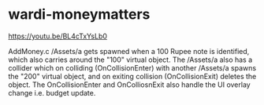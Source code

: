 # wardi-moneymatters
https://youtu.be/BL4cTxYsLb0

AddMoney.c
/Assets/a gets spawned when a 100 Rupee note is identified, which also carries around the "100" virtual object. The /Assets/a also has a collider which on colliding (OnCollisionEnter) with another /Assets/a spawns the "200" virtual object, and  on exiting collision (OnCollisionExit) deletes the object. The OnCollisionEnter and OnColliosnExit also handle the UI overlay change i.e. budget update. 
